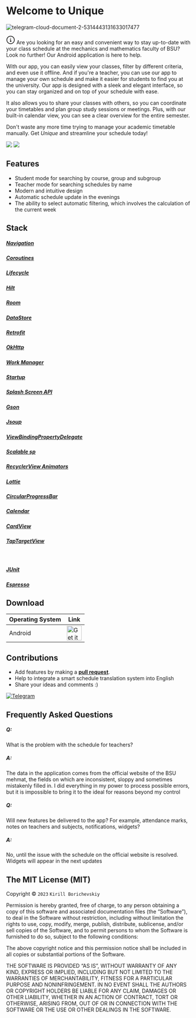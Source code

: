 # Welcome to Unique

![telegram-cloud-document-2-5314443131633017477](https://user-images.githubusercontent.com/73034324/211012189-ec9db04e-80f9-4ab2-9a04-f074cd2d9e1c.jpg)

<svg xmlns="http://www.w3.org/2000/svg" viewBox="0 0 24 24" width="24" height="24"><path d="M13 7.5a1 1 0 1 1-2 0 1 1 0 0 1 2 0Zm-3 3.75a.75.75 0 0 1 .75-.75h1.5a.75.75 0 0 1 .75.75v4.25h.75a.75.75 0 0 1 0 1.5h-3a.75.75 0 0 1 0-1.5h.75V12h-.75a.75.75 0 0 1-.75-.75Z"></path><path d="M12 1c6.075 0 11 4.925 11 11s-4.925 11-11 11S1 18.075 1 12 5.925 1 12 1ZM2.5 12a9.5 9.5 0 0 0 9.5 9.5 9.5 9.5 0 0 0 9.5-9.5A9.5 9.5 0 0 0 12 2.5 9.5 9.5 0 0 0 2.5 12Z"></path></svg>
Are you looking for an easy and convenient way to stay up-to-date with your class schedule at the mechanics and mathematics faculty of BSU? Look no further! Our Android application is here to help.

With our app, you can easily view your classes, filter by different criteria, and even use it offline. And if you're a teacher, you can use our app to manage your own schedule and make it easier for students to find you at the university. Our app is designed with a sleek and elegant interface, so you can stay organized and on top of your schedule with ease.

It also allows you to share your classes with others, so you can coordinate your timetables and plan group study sessions or meetings. Plus, with our built-in calendar view, you can see a clear overview for the entire semester.

Don't waste any more time trying to manage your academic timetable manually. Get *Unique* and streamline your schedule today!

<img src="https://img.shields.io/badge/Android-3DDC84?style=for-the-badge&logo=android&logoColor=white"> <img src="https://img.shields.io/badge/Kotlin-0095D5?&style=for-the-badge&logo=kotlin&logoColor=white">

## Features

- Student mode for searching by course, group and subgroup
- Teacher mode for searching schedules by name
- Modern and intuitive design
- Automatic schedule update in the evenings
- The ability to select automatic filtering, which involves the calculation of the current week

## Stack
##### [Navigation](https://developer.android.com/jetpack/androidx/releases/navigation) 
##### [Coroutines](https://github.com/Kotlin/kotlinx.coroutines) 
##### [Lifecycle](https://developer.android.com/jetpack/androidx/releases/lifecycle) 
##### [Hilt](https://dagger.dev/hilt/) 
##### [Room](https://developer.android.com/jetpack/androidx/releases/room) 
##### [DataStore](https://developer.android.com/jetpack/androidx/releases/datastore) 
##### [Retrofit](https://github.com/square/retrofit) 
##### [OkHttp](https://github.com/square/okhttp/tree/master/okhttp-logging-interceptor) 
##### [Work Manager](https://developer.android.com/jetpack/androidx/releases/work) 
##### [Startup](https://developer.android.com/jetpack/androidx/releases/startup) 
##### [Splash Screen API](https://developer.android.com/develop/ui/views/launch/splash-screen) 
##### [Gson](https://github.com/google/gson)<br>
##### [Jsoup](https://github.com/jhy/jsoup) 
##### [ViewBindingPropertyDelegate](https://github.com/androidbroadcast/ViewBindingPropertyDelegate) 
##### [Scalable sp](https://github.com/intuit/ssp) 
##### [RecyclerView Animators](https://github.com/wasabeef/recyclerview-animators) 
##### [Lottie](https://github.com/airbnb/lottie-android) 
##### [CircularProgressBar](https://github.com/lopspower/CircularProgressBar) 
##### [Calendar](https://github.com/kizitonwose/Calendar)
##### [CardView](https://developer.android.com/jetpack/androidx/releases/cardview) 
##### [TapTargetView](https://github.com/KeepSafe/TapTargetView) 
<br>

##### [JUnit](https://github.com/junit-team/junit4/blob/HEAD/doc/ReleaseNotes4.13.md) 
##### [Espresso](https://developer.android.com/training/testing/espresso) 

## Download

Operating System | Link
---|---
Android | <a href='https://play.google.com/store/apps/details?id=net.cozic.joplin&utm_source=GitHub&utm_campaign=README&pcampaignid=MKT-Other-global-all-co-prtnr-py-PartBadge-Mar2515-1'><img alt='Get it on Google Play' height="40px" src='https://raw.githubusercontent.com/laurent22/joplin/dev/Assets/WebsiteAssets/images/BadgeAndroid.png'/></a>

## Contributions

* Add features by making a **[pull request](https://help.github.com/articles/about-pull-requests/)**.
* Help to integrate a smart schedule translation system into English
* Share your ideas and comments :)

<a href='https://t.me/kigya'>![Telegram](https://img.shields.io/badge/Telegram-2CA5E0?style=for-the-badge&logo=telegram&logoColor=white)</a>

## Frequently Asked Questions

##### Q: 
What is the problem with the schedule for teachers? 
##### A: 
The data in the application comes from the official website of the BSU mehmat, the fields on which are inconsistent, sloppy and sometimes mistakenly filled in. I did everything in my power to process possible errors, but it is impossible to bring it to the ideal for reasons beyond my control
<br>
##### Q: 
Will new features be delivered to the app? For example, attendance marks, notes on teachers and subjects, notifications, widgets?
##### A: 
No, until the issue with the schedule on the official website is resolved. Widgets will appear in the next updates
<br>

## The MIT License (MIT)

Copyright © `2023` `Kirill Borichevskiy`

Permission is hereby granted, free of charge, to any person
obtaining a copy of this software and associated documentation
files (the “Software”), to deal in the Software without
restriction, including without limitation the rights to use,
copy, modify, merge, publish, distribute, sublicense, and/or sell
copies of the Software, and to permit persons to whom the
Software is furnished to do so, subject to the following
conditions:

The above copyright notice and this permission notice shall be
included in all copies or substantial portions of the Software.

THE SOFTWARE IS PROVIDED “AS IS”, WITHOUT WARRANTY OF ANY KIND,
EXPRESS OR IMPLIED, INCLUDING BUT NOT LIMITED TO THE WARRANTIES
OF MERCHANTABILITY, FITNESS FOR A PARTICULAR PURPOSE AND
NONINFRINGEMENT. IN NO EVENT SHALL THE AUTHORS OR COPYRIGHT
HOLDERS BE LIABLE FOR ANY CLAIM, DAMAGES OR OTHER LIABILITY,
WHETHER IN AN ACTION OF CONTRACT, TORT OR OTHERWISE, ARISING
FROM, OUT OF OR IN CONNECTION WITH THE SOFTWARE OR THE USE OR
OTHER DEALINGS IN THE SOFTWARE.









